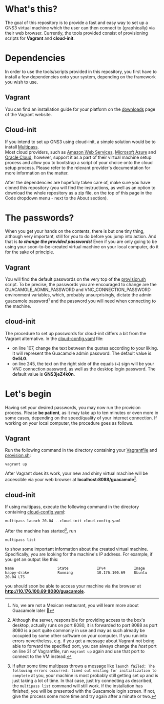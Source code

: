 # What's this?
The goal of this repository is to provide a fast and easy way to set up a GNS3 virtual machine which the user can then connect to (graphically) via their web browser. 
Currently, the tools provided consist of provisioning scripts for **Vagrant** and **cloud-init**.

# Dependencies
In order to use the tools/scripts provided in this repository, you first have to install a few dependencies onto your system, depending on the framework you wish to use.

## Vagrant
You can find an installation guide for your platform on the [downloads](https://www.vagrantup.com/downloads) page of the Vagrant website.

## Cloud-init
If you intend to set up GNS3 using cloud-init, a simple solution would be to install [Multipass](https://multipass.run/).  
Most cloud providers, such as [Amazon Web Services](https://aws.amazon.com/), [Microsoft Azure](https://azure.microsoft.com/en-us/) and [Oracle Cloud](https://www.oracle.com/cloud/), however, support it as a part of their virtual machine setup process and allow you to bootstrap a script of your choice onto the cloud setup process. Please refer to the relevant provider's documentation for more information on the matter.

After the dependencies are hopefully taken care of, make sure you have cloned this repository (you will find the instructions, as well as an option to download the whole repository as a zip file, on the top of this page in the Code dropdown menu - next to the About section). 

# The passwords?
When you get your hands on the contents, there is but one tiny thing, although very important, still for you to do before you jump into action. And that is ***to change the provided passwords***! Even if you are only going to be using your soon-to-be-created virtual machine on your local computer, do it for the sake of principle.

## Vagrant
You will find the default passwords on the very top of the [provision.sh](provision.sh) script. To be precise, the passwords you are encouraged to change are the GUACAMOLE_ADMIN_PASSWORD and VNC_CONNECTION_PASSWORD environment variables, which, probably unsurprisingly, dictate the admin guacamole password[^1] and the password you will need when connecting to the machine.
## cloud-init
The procedure to set up passwords for cloud-init differs a bit from the Vagrant alternative. In the [cloud-config.yaml](cloud-config.yaml) file: 
* on line 107, change the text between the quotes according to your liking. It will represent the Guacamole admin password. The default value is **Ge5L0**.
* on line 245, the text on the right side of the equals (`=`) sign will be your VNC connection password, as well as the desktop login password. The default value is **GNS3jeZ4k0n**.

# Let's begin
Having set your desired passwords, you may now run the provision process. Please **be patient**, as it may take up to ten minutes or even more in some cases, depending on the speed/quality of your internet connection. If working on your local computer, the procedure goes as follows.

## Vagrant
Run the following command in the directory containing your [Vagrantfile](Vagrantfile) and [provision.sh](provision.sh):  
```
vagrant up
```
After Vagrant does its work, your new and shiny virtual machine will be accessible via your web browser at **localhost:8088/guacamole**[^2].

## cloud-init
If using multipass, execute the following command in the directory containing [cloud-config.yaml](cloud-config.yaml):
```
multipass launch 20.04 --cloud-init cloud-config.yaml
```
After the machine has started[^3], run
```
multipass list
```
to show some important information about the created virtual machine. Specifically, you are looking for the machine's IP address. For example, if you get an output like this:
```
Name                    State             IPv4             Image
happy-drake             Running           10.176.100.69    Ubuntu 20.04 LTS
``` 
you should soon be able to access your machine via the browser at **http://10.176.100.69:8080/guacamole**.


[^1]: No, we are not a Mexican restaurant, you will learn more about Guacamole later :slightly_smiling_face:
[^2]: Although the server, responsible for providing access to the box's desktop, actually runs on port 8080, it is forwarded to port 8088 as port 8080 is a port quite commonly in use and may as such already be occupied by some other software on your computer. If you run into errors nevertheless, e.g. if you get a message about Vagrant not being able to forward the specified port, you can always change the *host* port on line 31 of Vagrantfile, run `vagrant up` again and use that port to connect to the VM instead.
[^3]: If after some time multipass throws a message like `launch failed: The following errors occurred: timed out waiting for initialization to complete` at you, your machine is most probably still getting set up and is just taking a lot of time. In that case, just try connecting as described, the `multipass list` command will still work. If the installation has finished, you will be presented with the Guacamole login screen. If not, give the process some more time and try again after a minute or two.
